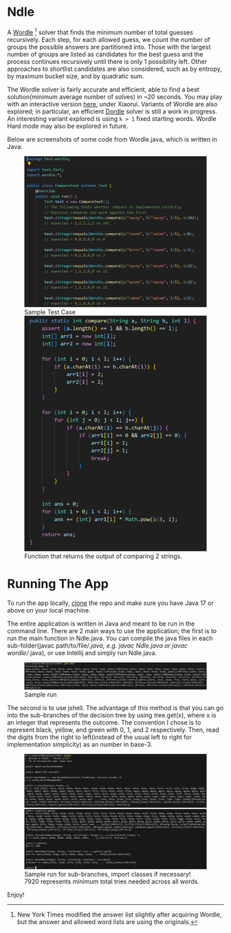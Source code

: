 # Ndle

A [Wordle](https://www.nytimes.com/games/wordle/index.html) [^1] solver that finds the minimum number of total guesses recursively. Each step, for each allowed guess, we count the number of groups the possible answers are partitioned into. Those with the largest number of groups are listed as candidates for the best guess and the process continues recursively until there is only 1 possibility left. Other approaches to shortlist candidates are also considered, such as by entropy, by maximum bucket size, and by quadratic sum. 

The Wordle solver is fairly accurate and efficient, able to find a best solution(minimum average number of solves) in ~20 seconds. You may play with an interactive version [here](https://freshman.dev/wordle/leaderboard), under Xiaorui. Variants of Wordle are also explored; in particular, an efficient [Dordle](https://dordlegame.io/) solver is still a work in progress. An interesting variant explored is using ```k > 1``` fixed starting words. Wordle Hard mode may also be explored in future.

Below are screenshots of some code from Wordle.java, which is written in Java:
<figure>
  <img src="compare_test.png" alt="Alt text">
  <figcaption>Sample Test Case</figcaption>
  <img src="compare.png" alt="Alt text">
  <figcaption>Function that returns the output of comparing 2 strings.</figcaption>
</figure>


# Running The App

To run the app locally, [clone](https://docs.github.com/en/get-started/quickstart/fork-a-repo#cloning-your-forked-repository) the repo and make sure you have Java 17 or above on your local machine. 

The entire application is written in Java and meant to be run in the command line. There are 2 main ways to use the application; the first is to run the main function in Ndle.java. You can compile the java files in each sub-folder(javac path/to/file/*.java, e.g. javac Ndle.java or javac wordle/*.java), or use Intellij and simply run Ndle.java.

<figure>
  <img src="command_line.png" alt="Alt text">
  <figcaption>Sample run</figcaption>
</figure>

The second is to use jshell. The advantage of this method is that you can go into the sub-branches of the decision tree by using tree.get(x), where x is an integer that represents the outcome. The convention I chose is to represent black, yellow, and green with 0, 1, and 2 respectively. Then, read the digits from the right to left(instead of the usual left to right for implementation simplicity) as an number in base-3.

<figure>
  <img src="jshell_1.png" alt="Alt text">
  <img src="jshell_2.png" alt="Alt text">
  <figcaption>Sample run for sub-branches, import classes if necessary! 7920 represents minimum total tries needed across all words. </figcaption>
</figure>

Enjoy!

[^1]: New York Times modified the answer list slightly after acquiring Wordle, but the answer and allowed word lists are using the originals. 


